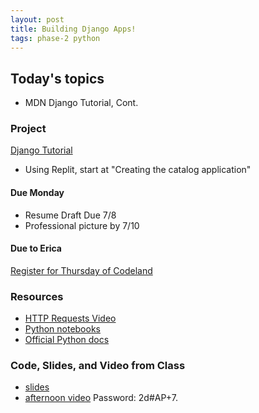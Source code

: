 ```yaml
---
layout: post
title: Building Django Apps!
tags: phase-2 python
---
```


## Today's topics

- MDN Django Tutorial, Cont.

### Project

[Django Tutorial](https://developer.mozilla.org/en-US/docs/Learn/Server-side/Django/skeleton_website)
- Using Replit, start at "Creating the catalog application"
#### Due Monday 

- Resume Draft Due 7/8
- Professional picture by 7/10
#### Due to Erica

[Register for Thursday of Codeland](https://codelandconf.com/#tickets)

### Resources

* [HTTP Requests Video](https://www.youtube.com/watch?v=CFzgKfnmG-Q)
* [Python notebooks](https://github.com/momentum-morehouse/code-examples/tree/master/python/intro-notebooks)
* [Official Python docs](https://docs.python.org/3/)

### Code, Slides, and Video from Class

* [slides](slide-decks/IntroDjango.pdf)
* [afternoon video](https://us02web.zoom.us/rec/share/z_ZbHeDJq11Jerf241Dgc40qJaLZaaa8gXQf_foPzh1z2ahq-S3LgsLfzw04EHof) Password: 2d#AP+7. 
